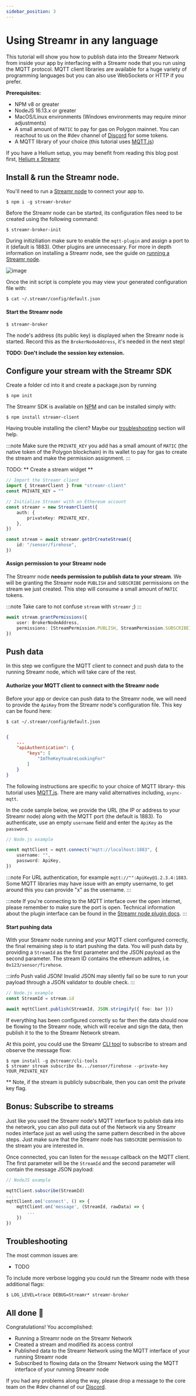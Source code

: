 ```yaml
---
sidebar_position: 3
---
```


# Using Streamr in any language

This tutorial will show you how to publish data into the Streamr Network from inside your app by interfacing with a Streamr node that you run using the MQTT protocol. MQTT client libraries are available for a huge variety of programming languages but you can also use WebSockets or HTTP if you prefer.

**Prerequisites:**

-   NPM v8 or greater
-   NodeJS 16.13.x or greater
-   MacOS/Linux environments (Windows environments may require minor adjustments)
-   A small amount of `MATIC` to pay for gas on Polygon mainnet. You can reachout to us on the #dev channel of [Discord](https://discord.gg/gZAm8P7hK8) for some tokens.
-   A MQTT library of your choice (this tutorial uses [MQTT.js](https://www.npmjs.com/package/mqtt))

If you have a Helium setup, you may benefit from reading this blog post first, [Helium x Streamr](https://blog.helium.com/helium-x-streamr-ea89c4b61a14)

## Install & run the Streamr node.

You'll need to run a [Streamr node](../streamr-network/streamr-nodes.md) to connect your app to.

```shell
$ npm i -g streamr-broker
```

Before the Streamr node can be started, its configuration files need to be created using the following command:

```shell
$ streamr-broker-init
```

During initiziliation make sure to enable the `mqtt-plugin` and assign a port to it (default is 1883). Other plugins are unnecessary. For more in depth information on installing a Streamr node, see the guide on [running a Streamr node](../guides/how-to-run-streamr-node.md).

![image](@site/static/img/mqtt-guide-1.png)

Once the init script is complete you may view your generated configuration file with:

```shell
$ cat ~/.streamr/config/default.json
```

#### Start the Streamr node

```shell
$ streamr-broker
```

The node's address (its public key) is displayed when the Streamr node is started. Record this as the `BrokerNodeAddress`, it's needed in the next step!

**TODO: Don't include the session key extension.**

## Configure your stream with the Streamr SDK

Create a folder cd into it and create a package.json by running

```shell
$ npm init
```

The Streamr SDK is available on [NPM](https://www.npmjs.com/package/streamr-client) and can be installed simply with:

```shell
$ npm install streamr-client
```

Having trouble installing the client? Maybe our [troubleshooting](../usage/streamr-js-client/how-to-use#Troubleshooting) section will help.

:::note
Make sure the `PRIVATE_KEY` you add has a small amount of `MATIC` (the native token of the Polygon blockchain) in its wallet to pay for gas to create the stream and make the permission assignment.
:::

TODO: ** Create a stream widget **

```ts
// Import the Streamr client
import { StreamrClient } from "streamr-client"
const PRIVATE_KEY = ""

// Initialize Streamr with an Ethereum account
const streamr = new StreamrClient({
    auth: {
        privateKey: PRIVATE_KEY,
    },
})

const stream = await streamr.getOrCreateStream({
    id: "/sensor/firehose",
})
```

#### Assign permission to your Streamr node

The Streamr node **needs permission to publish data to your stream**. We will be granting the Streamr node `PUBLISH` and `SUBSCRIBE` permissions on the stream we just created. This step will consume a small amount of `MATIC` tokens.

:::note
Take care to not confuse `stream` with `streamr` ;)
:::

```ts
await stream.grantPermissions({
    user: BrokerNodeAddress,
    permissions: [StreamPermission.PUBLISH, StreamPermission.SUBSCRIBE],
})
```

## Push data

In this step we configure the MQTT client to connect and push data to the running Streamr node, which will take care of the rest.

#### Authorize your MQTT client to connect with the Streamr node

Before your app or device can push data to the Streamr node, we will need to provide the `ApiKey` from the Streamr node's configuration file. This key can be found here:

```shell
$ cat ~/.streamr/config/default.json
```

```json

{
    ...
    "apiAuthentication": {
        "keys": [
            "ImTheKeyYouAreLookingFor"
        ]
    }
}
```

The following instructions are specific to your choice of MQTT library- this tutorial uses [MQTT.js](https://www.npmjs.com/package/mqtt). There are many valid alternatives including, `async-mqtt`.

In the code sample below, we provide the URL (the IP or address to your Streamr node) along with the MQTT port (the default is 1883). To authenticate, use an empty `username` field and enter the `ApiKey` as the `password`.

```ts
// Node.js example

const mqttClient = mqtt.connect("mqtt://localhost:1883", {
    username: "",
    password: ApiKey,
})
```

:::note
For URL authentication, for example `mqtt://"":ApiKey@1.2.3.4:1883`. Some MQTT libraries may have issue with an empty username, to get around this you can provide "x" as the username.
:::

:::note
If you're connecting to the MQTT interface over the open internet, please remember to make sure the port is open.
Technical information about the plugin interface can be found in the [Streamr node plugin docs](https://github.com/streamr-dev/network-monorepo/blob/main/packages/broker/plugins.md).
:::

#### Start pushing data

With your Streamr node running and your MQTT client configured correctly, the final remaining step is to start pushing the data. You will push data by providing a `StreamId` as the first parameter and the JSON payload as the second parameter. The stream ID contains the ethereum addres, i.e. `0x123/sensor/firehose`.

:::info
Push valid JSON! Invalid JSON may silently fail so be sure to run your payload through a JSON validator to double check.
:::

```ts
// Node.js example
const StreamId = stream.id

await mqttClient.publish(StreamId, JSON.stringify({ foo: bar }))
```

If everything has been configured correctly so far then the data should now be flowing to the Streamr node, which will receive and sign the data, then publish it to the to the Streamr Network stream.

At this point, you could use the Streamr [CLI tool](https://github.com/streamr-dev/network-monorepo/tree/main/packages/cli-tools) to subscribe to stream and observe the message flow:

```shell
$ npm install -g @streamr/cli-tools
$ streamr stream subscribe 0x.../sensor/firehose --private-key YOUR_PRIVATE_KEY
```

\*\* Note, if the stream is publicly subscribale, then you can omit the private key flag.

## Bonus: Subscribe to streams

Just like you used the Streamr node's MQTT interface to publish data into the network, you can also pull data out of the Network via any Streamr nodes interface just as well using the same pattern described in the above steps. Just make sure that the Streamr node has `SUBSCRIBE` permission to the stream you are interested in.

Once connected, you can listen for the `message` callback on the MQTT client. The first parameter will be the `StreamId` and the second parameter will contain the message JSON payload:

```ts
// NodeJS example

mqttClient.subscribe(StreamId)
...
mqttClient.on('connect', () => {
    mqttClient.on('message', (StreamId, rawData) => {
        ...
    })
})
```

## Troubleshooting

The most common issues are:

-   TODO

To include more verbose logging you could run the Streamr node with these additional flags:

```shell
$ LOG_LEVEL=trace DEBUG=Streamr* streamr-broker
```

## All done 🎉

Congratulations! You accomplished:

-   Running a Streamr node on the Streamr Network
-   Created a stream and modified its access control
-   Published data to the Streamr Network using the MQTT interface of your running Streamr node
-   Subscribed to flowing data on the Streamr Network using the MQTT interface of your running Streamr node

If you had any problems along the way, please drop a message to the core team on the #dev channel of our [Discord](https://discord.gg/gZAm8P7hK8).
